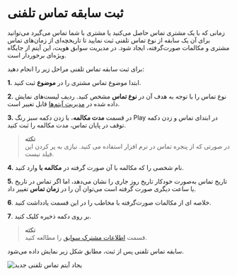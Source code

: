 # ثبت سابقه تماس تلفنی

زمانی که با یک مشتری تماس حاصل می‌کنید یا مشتری با شما تماس می‌گیرد می‌توانید برای آن یک سابقه از نوع تماس تلفنی ثبت نمایید تا تاریخچه‌ای از زمان‌های تماس مشتری و مکالمات صورت‌گرفته، ایجاد شود. در مدیریت سوابق هویت، این آیتم از جایگاه ویژه‌ای برخوردار است.

برای ثبت سابقه تماس تلفنی مراحل زیر را انجام دهید:

**1.**  ابتدا موضوع تماس مشتری را در  **موضوع** ثبت کنید.

**2.** نوع تماس را با توجه به هدف آن در **نوع تماس** مشخص کنید. ردیف لیست‌های نمایش داده شده در  [مدیریت آیتم‌ها](https://github.com/1stco/PayamGostarDocs/blob/master/help%202.5.4/Basic-Information/Management-of-system-items/Management-of-system-items.md)  قابل تغییر است.

**3.** در قسمت  **مدت مکالمه**، با زدن دکمه  سبز رنگ Play   در ابتدای تماس و زدن دکمه توقف در پایان تماس، مدت مکالمه را ثبت کنید.

> **نکته**<br>
>در صورتی که از پنجره تماس در نرم افزار استفاده می کنید. نیازی به پر کردن این فیلد نیست.

**4.** نام شخصی را که مکالمه با آن صورت گرفته در **مکالمه با** وارد کنید.

**5.** تاریخ تماس به‌صورت خودکار تاریخ روز جاری را نشان می‌دهد، اما اگر تماس در تاریخ یا ساعت دیگری صورت گرفته است می‌توان آن را در **زمان تماس** تغییر داد.

**6**. خلاصه ای از مکالمات صورت‌گرفته با مخاطب را در این قسمت یادداشت کنید.

**7**. بر روی دکمه ذخیره کلیک کنید.

>**نکته**<br>
> قسمت [اطلاعات مشترک سوابق](https://github.com/1stco/PayamGostarDocs/blob/master/help%202.5.4/Integrated-bank/Database/Records/Joint-record-information/Joint-record-information.md) را مطالعه کنید.

سابقه تماس تلفنی پس از ثبت، مطابق شکل زیر نمایش داده می‌شود.

![یجاد آیتم تماس تلفنی جدید](NewCalls.jpg)
